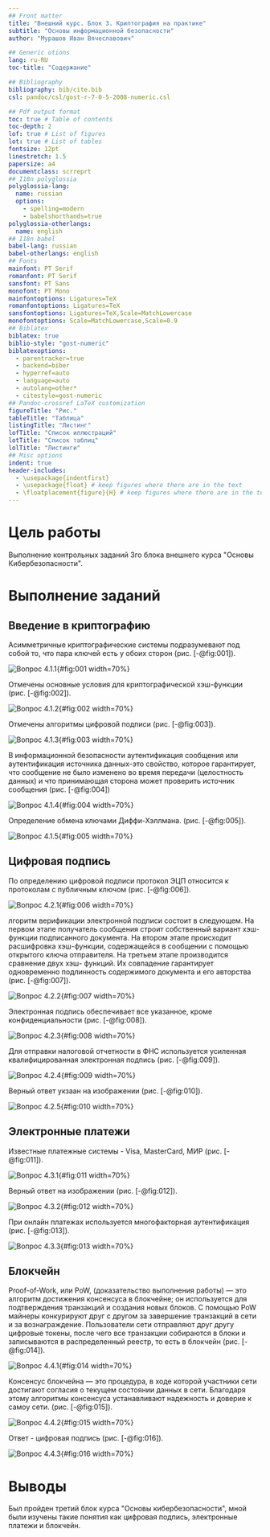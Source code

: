 ```yaml
---
## Front matter
title: "Внешний курс. Блок 3. Криптография на практике"
subtitle: "Основы информационной безопасности"
author: "Мурашов Иван Вячеславович"

## Generic otions
lang: ru-RU
toc-title: "Содержание"

## Bibliography
bibliography: bib/cite.bib
csl: pandoc/csl/gost-r-7-0-5-2008-numeric.csl

## Pdf output format
toc: true # Table of contents
toc-depth: 2
lof: true # List of figures
lot: true # List of tables
fontsize: 12pt
linestretch: 1.5
papersize: a4
documentclass: scrreprt
## I18n polyglossia
polyglossia-lang:
  name: russian
  options:
	- spelling=modern
	- babelshorthands=true
polyglossia-otherlangs:
  name: english
## I18n babel
babel-lang: russian
babel-otherlangs: english
## Fonts
mainfont: PT Serif
romanfont: PT Serif
sansfont: PT Sans
monofont: PT Mono
mainfontoptions: Ligatures=TeX
romanfontoptions: Ligatures=TeX
sansfontoptions: Ligatures=TeX,Scale=MatchLowercase
monofontoptions: Scale=MatchLowercase,Scale=0.9
## Biblatex
biblatex: true
biblio-style: "gost-numeric"
biblatexoptions:
  - parentracker=true
  - backend=biber
  - hyperref=auto
  - language=auto
  - autolang=other*
  - citestyle=gost-numeric
## Pandoc-crossref LaTeX customization
figureTitle: "Рис."
tableTitle: "Таблица"
listingTitle: "Листинг"
lofTitle: "Список иллюстраций"
lotTitle: "Список таблиц"
lolTitle: "Листинги"
## Misc options
indent: true
header-includes:
  - \usepackage{indentfirst}
  - \usepackage{float} # keep figures where there are in the text
  - \floatplacement{figure}{H} # keep figures where there are in the text
---
```


# Цель работы

Выполнение контрольных заданий 3го блока внешнего курса "Основы Кибербезопасности".

# Выполнение заданий

## Введение в криптографию

Асимметричные криптографические системы подразумевают под собой то, что пара ключей есть у обоих сторон (рис. [-@fig:001]).

![Вопрос 4.1.1](image/1.png){#fig:001 width=70%}

Отмечены основные условия для криптографической хэш-функции (рис. [-@fig:002]).

![Вопрос 4.1.2](image/2.png){#fig:002 width=70%}

Отмечены алгоритмы цифровой подписи (рис. [-@fig:003]).

![Вопрос 4.1.3](image/3.png){#fig:003 width=70%}

В информационной безопасности аутентификация сообщения или аутентификация источника данных-это свойство, которое гарантирует, что сообщение не было изменено во время передачи (целостность данных) и что принимающая сторона может проверить источник сообщения (рис. [-@fig:004])

![Вопрос 4.1.4](image/4.png){#fig:004 width=70%}

Определение обмена ключами Диффи-Хэллмана. (рис. [-@fig:005]).

![Вопрос 4.1.5](image/5.png){#fig:005 width=70%}

## Цифровая подпись

По определению цифровой подписи протокол ЭЦП относится к протоколам с публичным ключом (рис. [-@fig:006]).

![Вопрос 4.2.1](image/6.png){#fig:006 width=70%}

лгоритм верификации электронной подписи состоит в следующем. На первом этапе получатель сообщения строит собственный вариант хэш-функции подписанного документа. На втором этапе происходит расшифровка хэш-функции, содержащейся в сообщении с помощью открытого ключа отправителя. На третьем этапе производится сравнение двух хэш- функций. Их совпадение гарантирует одновременно подлинность содержимого документа и его авторства (рис. [-@fig:007]).

![Вопрос 4.2.2](image/7.png){#fig:007 width=70%}

Электронная подпись обеспечивает все указанное, кроме конфиденциальности (рис. [-@fig:008]).

![Вопрос 4.2.3](image/8.png){#fig:008 width=70%}

Для отправки налоговой отчетности в ФНС используется усиленная квалифицированная электронная подпись (рис. [-@fig:009]).

![Вопрос 4.2.4](image/9.png){#fig:009 width=70%}

Верный ответ укзаан на изображении (рис. [-@fig:010]).

![Вопрос 4.2.5](image/10.png){#fig:010 width=70%}

## Электронные платежи

Известные платежные системы - Visa, MasterCard, МИР (рис. [-@fig:011]).

![Вопрос 4.3.1](image/11.png){#fig:011 width=70%}

Верный ответ на изображении (рис. [-@fig:012]).

![Вопрос 4.3.2](image/12.png){#fig:012 width=70%}

При онлайн платежах используется многофакторная аутентификация (рис. [-@fig:013]).

![Вопрос 4.3.3](image/13.png){#fig:013 width=70%}

## Блокчейн

Proof-of-Work, или PoW, (доказательство выполнения работы) — это алгоритм достижения консенсуса в блокчейне; он используется для подтверждения транзакций и создания новых блоков. С помощью PoW майнеры конкурируют друг с другом за завершение транзакций в сети и за вознаграждение.
Пользователи сети отправляют друг другу цифровые токены, после чего все транзакции собираются в блоки и записываются в распределенный реестр, то есть в блокчейн (рис. [-@fig:014]).

![Вопрос 4.4.1](image/14.png){#fig:014 width=70%}

Консенсус блокчейна — это процедура, в ходе которой участники сети достигают согласия о текущем состоянии данных в сети. Благодаря этому алгоритмы консенсуса устанавливают надежность и доверие к самоу сети. (рис. [-@fig:015]).

![Вопрос 4.4.2](image/15.png){#fig:015 width=70%}

Ответ - цифровая подпись (рис. [-@fig:016]).

![Вопрос 4.4.3](image/16.png){#fig:016 width=70%}

# Выводы

Был пройден третий блок курса "Основы кибербезопасности", мной были изучены такие понятия как цифровая подпись, электронные платежи и блокчейн.

